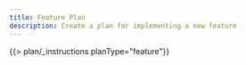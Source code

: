 ```yaml
---
title: Feature Plan
description: Create a plan for implementing a new feature
---
```


{{> plan/_instructions planType="feature"}}
